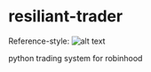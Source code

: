 # resiliant-trader
Reference-style:
![alt text][logo]

[logo]: https://travis-ci.org/stepbot/resiliant-trader.svg?branch=master "Travis Build Status"


python trading system for robinhood
